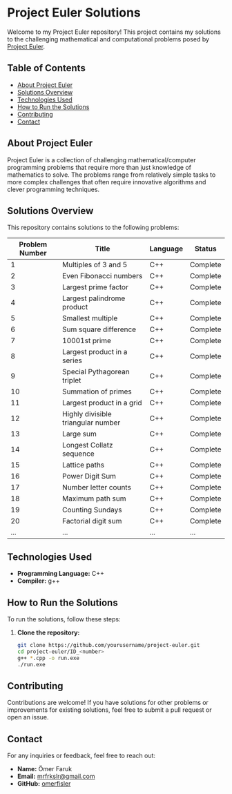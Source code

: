 # Project Euler Solutions

Welcome to my Project Euler repository! This project contains my solutions to the challenging mathematical and computational problems posed by [Project Euler](https://projecteuler.net/). 

## Table of Contents

- [About Project Euler](#about-project-euler)
- [Solutions Overview](#solutions-overview)
- [Technologies Used](#technologies-used)
- [How to Run the Solutions](#how-to-run-the-solutions)
- [Contributing](#contributing)
- [Contact](#contact)

## About Project Euler

Project Euler is a collection of challenging mathematical/computer programming problems that require more than just knowledge of mathematics to solve. The problems range from relatively simple tasks to more complex challenges that often require innovative algorithms and clever programming techniques.

## Solutions Overview

This repository contains solutions to the following problems:

| Problem Number | Title                          | Language  | Status   |
|----------------|--------------------------------|-----------|----------|
| 1              | Multiples of 3 and 5          | C++       | Complete |
| 2              | Even Fibonacci numbers         | C++       | Complete |
| 3              | Largest prime factor           | C++       | Complete |
| 4              | Largest palindrome product     | C++       | Complete |
| 5              | Smallest multiple              | C++       | Complete |
| 6              | Sum square difference          | C++       | Complete |
| 7              | 10001st prime                 | C++       | Complete |
| 8              | Largest product in a series    | C++       | Complete |
| 9              | Special Pythagorean triplet    | C++       | Complete |
| 10             | Summation of primes            | C++       | Complete |
| 11             | Largest product in a grid      | C++       | Complete |
| 12             | Highly divisible triangular number | C++    | Complete |
| 13             | Large sum                      | C++       | Complete |
| 14             | Longest Collatz sequence       | C++       | Complete |
| 15             | Lattice paths                  | C++       | Complete |
| 16             | Power Digit Sum                | C++       | Complete |
| 17             | Number letter counts           | C++       | Complete |
| 18             | Maximum path sum               | C++       | Complete |
| 19             | Counting Sundays               | C++       | Complete |
| 20             | Factorial digit sum            | C++       | Complete |
|...|...|...|...|

## Technologies Used

- **Programming Language:** C++
- **Compiler:** g++

## How to Run the Solutions

To run the solutions, follow these steps:

1. **Clone the repository:**

   ```bash
   git clone https://github.com/yourusername/project-euler.git
   cd project-euler/ID_<number>
   g++ *.cpp -o run.exe
   ./run.exe

## Contributing

Contributions are welcome! If you have solutions for other problems or improvements for existing solutions, feel free to submit a pull request or open an issue.

## Contact

For any inquiries or feedback, feel free to reach out:

- **Name:** Ömer Faruk
- **Email:** mrfrkslr@gmail.com
- **GitHub:** [omerfisler](https://github.com/omerfisler)


